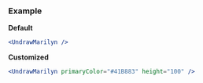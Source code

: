 ### Example

**Default**
```jsx
<UndrawMarilyn />
```

**Customized**
```jsx
<UndrawMarilyn primaryColor="#41B883" height="100" />
```
